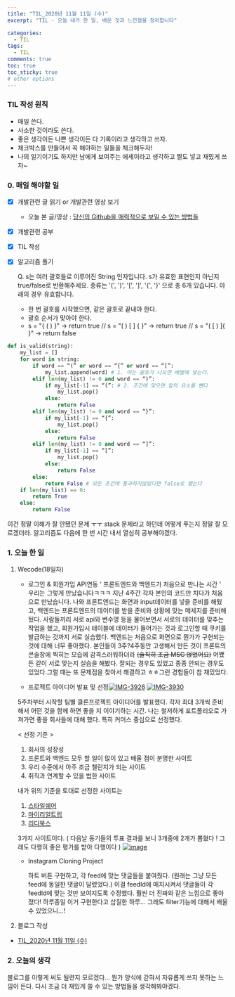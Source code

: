 ```yaml
---
title: "TIL_2020년 11월 11일 (수)"
excerpt: "TIL - 오늘 내가 한 일, 배운 것과 느낀점을 정리합니다"

categories:
  - TIL
tags:
  - TIL
comments: true
toc: true
toc_sticky: true
# other options
---
```


### TIL 작성 원칙

- 매일 쓴다.
- 사소한 것이라도 쓴다.
- 좋은 생각이든 나쁜 생각이든 다 기록이라고 생각하고 쓰자.
- 체크박스를 만들어서 꼭 해야하는 일들을 체크해두자!
- 나의 일기이기도 하지만 남에게 보여주는 에세이라고 생각하고 짤도 넣고 재밌게 쓰자~

### 0. 매일 해야할 일

- [x] 개발관련 글 읽기 or 개발관련 영상 보기
  
  - 오늘 본 글/영상 : [당신의 Github을 매력적으로 보일 수 있는 방법들](https://geonlee.tistory.com/206)
  
- [x] 개발관련 공부

- [x] TIL 작성

- [x] 알고리즘 풀기

  Q. s는 여러 괄호들로 이루어진 String 인자입니다. s가 유효한 표현인지 아닌지 true/false로 반환해주세요. 종류는 '(', ')', '[', ']', '{', '}' 으로 총 6개 있습니다. 아래의 경우 유효합니다.

  - 한 번 괄호를 시작했으면, 같은 괄호로 끝내야 한다.
  - 괄호 순서가 맞아야 한다.
  - s = "{ ( ) }" -> return true // s = "( ) [ ] { }" -> return true // s = "( [ ) ]{ }" -> return false
```python
def is_valid(string):
    my_list = []
    for word in string:
        if word == “(” or word == “{” or word == “[”:
            my_list.append(word) # 1. 여는 괄호가 나오면 배열에 넣는다.
        elif len(my_list) != 0 and word == “)”:
            if my_list[-1] == “(”: # 2. 조건에 맞으면 앞의 요소를 뺀다
                my_list.pop()
            else:
                return False
        elif len(my_list) != 0 and word == “}”:
            if my_list[-1] == “{”:
                my_list.pop() 
            else:
                return False
        elif len(my_list) != 0 and word == “]”:
            if my_list[-1] == “[”:
                my_list.pop()
            else:
                return False 
        else:
            return False # 모든 조건에 통과하지않았다면 false로 뱉는다
    if len(my_list) == 0:
        return True
    else:
        return False
```

이건 정말 이해가 잘 안됐던 문제 ㅜㅜ stack 문제라고 하던데 어떻게 푸는지 정말 잘 모르겠더라. 알고리즘도 다음에 한 번 시간 내서 열심히 공부해야겠다.

### 1. 오늘 한 일

1. Wecode(18일차)

   - 로그인 & 회원가입 API연동
     ' 프론트엔드와 백엔드가 처음으로 만나는 시간 ' 우리는 그렇게 만났습니다ㅋㅋㅋ
     지난 4주간 각자 본인의 코드만 치다가 처음으로 만났습니다.
     나와 프론트엔드는 화면과 input데이터를 넣을 준비를 해뒀고,
   백엔드는 프론트엔드의 데이터를 받을 준비와 상황에 맞는 메세지를 준비해뒀다.
     사람들끼리 서로 api와 변수명 등을 물어보면서 서로의 데이터를 맞추는 작업을 했고, 회원가입시 테이블에 데이터가 들어가는 것과 로그인할 때 쿠키를 발급하는 것까지 서로 실습했다. 백엔드는 처음으로 화면으로 뭔가가 구현되는 것에 대해 너무 좋아했다. 본인들이 3주?4주동안 고생해서 만든 것이 프론트의 콘솔창에 찍히는 모습에 감격스러워하더라 ~~(솔직히 조금 MSG 얹었어요)~~ 어쨌든 같이 서로 맞는지 실습을 해봤다. 잘되는 경우도 있었고 종종 안되는 경우도 있었다.그럴 때는 또 문제점을 찾아서 해결하고 ㅎㅎ그런 경험들이 참 재밌었다.
     
   - 프로젝트 아이디어 발표 및 선정<a href="https://ibb.co/gDm64qc"><img src="https://i.ibb.co/nD6RPdK/IMG-3926.jpg" alt="IMG-3926" border="0"></a>
     <a href="https://ibb.co/SPqbvz4"><img src="https://i.ibb.co/f2mf0sz/IMG-3930.jpg" alt="IMG-3930" border="0"></a>
     
     

   5주차부터 시작할 팀별 클론프로젝트 아이디어를 발표했다. 각자 최대 3개씩 준비해서 어떤 것을 함께 하면 좋을 지 이야기하는 시간. 나는 철저하게 포트폴리오로 가져가면 좋을 회사들에 대해 했다. 특히 커머스 중심으로 선정했다.

     < 선정 기준 >

     1. 회사의 성장성
     2. 프론트와 백엔드 모두 할 일이 많이 있고 배울 점이 분명한 사이트
     3. 우리 수준에서 아주 조금 챌린지가 되는 사이트
     4. 취직과 연계할 수 있을 법한 사이트
        

     내가 위의 기준을 토대로 선정한 사이트는

     1. [스타일쉐어](https://www.styleshare.kr/)
     2. [마이리얼트립](https://www.myrealtrip.com/)
     3. [리디북스](https://ridibooks.com/)

     3가지 사이트이다. ( 다음날 동기들의 투표 결과를 보니 3개중에 2개가 뽑혔다 ! 그래도 다행히 좋은 평가를 받아 다행이다 )
     <a href="https://ibb.co/5jbHBbj"><img src="https://i.ibb.co/YdHspHd/image.png" alt="image" border="0"></a>

     

   - Instagram Cloning Project

     하트 버튼 구현하고, 각 feed에 맞는 댓글들을 붙여줬다. (원래는 그냥 모든 feed에 동일한 댓글이 달렸었다.) 이걸 feedId에 매치시켜서 댓글들이 각 feedId에 맞는 것만 보여지도록 수정했다. 훨씬 더 진짜와 같은 느낌으로 좋아졌다! 하루종일 이거 구현한다고 삽질한 하루... 그래도 filter기능에 대해서 배울 수 있었으니...!
     

2. 블로그 작성

- [TIL_2020년 11월 11일 (수)](https://hocheoljang.github.io/til/TIL-20201111)

### 2. 오늘의 생각

블로그를 이렇게 써도 될련지 모르겠다... 뭔가 양식에 갇혀서 자유롭게 쓰지 못하는 느낌이 든다. 다시 조금 더 재밌게 쓸 수 있는 방법들을 생각해봐야겠다.